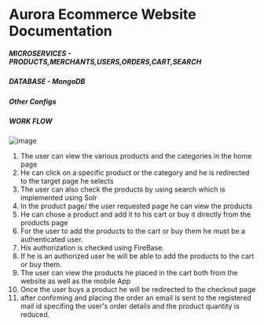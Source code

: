 # Aurora Ecommerce Website Documentation

##### MICROSERVICES - PRODUCTS,MERCHANTS,USERS,ORDERS,CART,SEARCH

##### DATABASE - MongoDB

##### Other Configs

##### WORK FLOW

![image](https://user-images.githubusercontent.com/82010731/215069721-a82c6201-ca6d-49ae-8b92-3f53e9a59ad9.png)

1. The user can view the various products and the categories in the home page
2. He can click on a specific product or the category and he is redirected to the target page he selects
3. The user can also check the products by using search which is implemented using Solr
4. In the product page/ the user requested page he can view the products
5. He can chose a product and add it to his cart or buy it directly from the products page
6. For the user to add the products to the cart or buy them he must be a authenticated user. 
7. His authorization is checked using FireBase.
8. If he is an authorized user he will be able to add the products to the cart or buy them.
9. The user can view the products he placed in the cart both from the website as well as the mobile App
10. Once the user buys a product he will be redirected to the checkout page
11. after confirming and placing the order an email is sent to the registered mail id specifing the user's order details and the product quantity is reduced.
